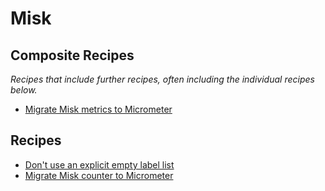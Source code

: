 # Misk

## Composite Recipes

_Recipes that include further recipes, often including the individual recipes below._

* [Migrate Misk metrics to Micrometer](./migratemisktomicrometer.md)

## Recipes

* [Don't use an explicit empty label list](./noexplicitemptylabellist.md)
* [Migrate Misk counter to Micrometer](./migrateemptylabelmiskcounter.md)


